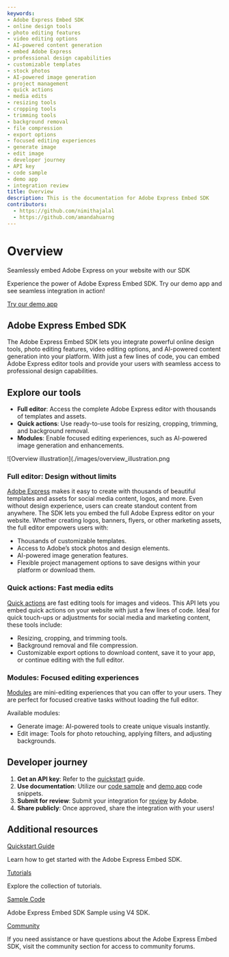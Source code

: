 ```yaml
---
keywords:
- Adobe Express Embed SDK
- online design tools
- photo editing features
- video editing options
- AI-powered content generation
- embed Adobe Express
- professional design capabilities
- customizable templates
- stock photos
- AI-powered image generation
- project management
- quick actions
- media edits
- resizing tools
- cropping tools
- trimming tools
- background removal
- file compression
- export options
- focused editing experiences
- generate image
- edit image
- developer journey
- API key
- code sample
- demo app
- integration review
title: Overview
description: This is the documentation for Adobe Express Embed SDK
contributors:
  - https://github.com/nimithajalal
  - https://github.com/amandahuarng
---
```

<Hero slots="heading, text" background="rgb(138, 43, 226)"/>

# Overview

Seamlessly embed Adobe Express on your website with our SDK

<AnnouncementBlock slots="text, button"/>

Experience the power of Adobe Express Embed SDK. Try our demo app and see seamless integration in action!

[Try our demo app](https://demo.expressembed.com/)

## Adobe Express Embed SDK

The Adobe Express Embed SDK lets you integrate powerful online design tools, photo editing features, video editing options, and AI-powered content generation into your platform. With just a few lines of code, you can embed Adobe Express editor tools and provide your users with seamless access to professional design capabilities.

## Explore our tools

- **Full editor**: Access the complete Adobe Express editor with thousands of templates and assets.
- **Quick actions**: Use ready-to-use tools for resizing, cropping, trimming, and background removal.
- **Modules**: Enable focused editing experiences, such as AI-powered image generation and enhancements.

![Overview illustration](./images/overview_illustration.png

### Full editor: Design without limits

[Adobe Express](https://adobe.com/express) makes it easy to create with thousands of beautiful templates and assets for social media content, logos, and more. Even without design experience, users can create standout content from anywhere. The SDK lets you embed the full Adobe Express editor on your website. Whether creating logos, banners, flyers, or other marketing assets, the full editor empowers users with:

- Thousands of customizable templates.
- Access to Adobe’s stock photos and design elements.
- AI-powered image generation features.
- Flexible project management options to save designs within your platform or download them.

### Quick actions: Fast media edits

[Quick actions](https://www.adobe.com/express/feature/quick-actions) are fast editing tools for images and videos. This API lets you embed quick actions on your website with just a few lines of code. Ideal for quick touch-ups or adjustments for social media and marketing content, these tools include:

- Resizing, cropping, and trimming tools.
- Background removal and file compression.
- Customizable export options to download content, save it to your app, or continue editing with the full editor.

### Modules: Focused editing experiences

[Modules](../guides/modules/index.md) are mini-editing experiences that you can offer to your users. They are perfect for focused creative tasks without loading the full editor.

Available modules:

- Generate image: AI-powered tools to create unique visuals instantly.
- Edit image: Tools for photo retouching, applying filters, and adjusting backgrounds.

## Developer journey

1. **Get an API key**: Refer to the [quickstart](./quickstart/index.md) guide.
2. **Use documentation**: Utilize our [code sample](https://github.com/AdobeDocs/cc-everywhere/tree/main/v4-sample/sample.md) and [demo app](https://demo.expressembed.com/) code snippets.
3. **Submit for review**: Submit your integration for [review](./review/index.md) by Adobe.
4. **Share publicly**: Once approved, share the integration with your users!

## Additional resources

<DiscoverBlock slots="link, text"/>

[Quickstart Guide](../guides/quickstart/)

Learn how to get started with the Adobe Express Embed SDK.

<DiscoverBlock slots="link, text"/>

[Tutorials](..//guides/tutorials/)

Explore the collection of tutorials.

<DiscoverBlock slots="link, text"/>

[Sample Code](https://github.com/AdobeDocs/cc-everywhere/tree/main/v4-sample)

Adobe Express Embed SDK Sample using V4 SDK.

<DiscoverBlock slots="link, text"/>

[Community](https://developer.adobe.com/express/community)

If you need assistance or have questions about the Adobe Express Embed SDK, visit the community section for access to community forums.
